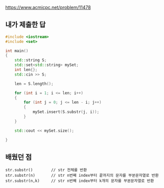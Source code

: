 https://www.acmicpc.net/problem/11478

내가 제출한 답
------------
```cpp
#include <iostream>
#include <set>

int main()
{
	std::string S;
	std::set<std::string> mySet;
	int len{};
	std::cin >> S;

	len = S.length();

	for (int i = 1; i <= len; i++)
	{
		for (int j = 0; j <= len - i; j++)
		{
			mySet.insert(S.substr(j, i));
		}
	}

	std::cout << mySet.size();

}
```

배웠던 점
------
```
str.substr()        // str 전체를 반환
str.substr(n)       // str n번째 index부터 끝까지의 문자를 부분문자열로 반환
str.substr(n,k)     // str n번째 index부터 k개의 문자를 부분문자열로 반환
```
